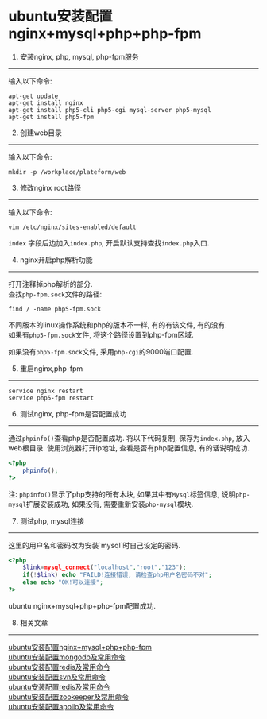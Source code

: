 ubuntu安装配置nginx+mysql+php+php-fpm
===

1. 安装nginx, php, mysql, php-fpm服务
---

输入以下命令:

    apt-get update
    apt-get install nginx
    apt-get install php5-cli php5-cgi mysql-server php5-mysql
    apt-get install php5-fpm

2. 创建web目录
---

输入以下命令:

	mkdir -p /workplace/plateform/web

3. 修改nginx root路径
---

输入以下命令:

	vim /etc/nginx/sites-enabled/default
	
`index` 字段后边加入`index.php`, 开启默认支持查找`index.php`入口.

4. nginx开启php解析功能
---

打开注释掉php解析的部分.   
查找`php-fpm.sock`文件的路径:

	find / -name php5-fpm.sock

不同版本的linux操作系统和php的版本不一样, 有的有该文件, 有的没有.   
如果有`php5-fpm.sock`文件, 将这个路径设置到php-fpm区域.   

如果没有`php5-fpm.sock`文件, 采用`php-cgi`的9000端口配置.	

5. 重启nginx,php-fpm
---

	service nginx restart
	service php5-fpm restart

6. 测试nginx, php-fpm是否配置成功
---

通过`phpinfo()`查看php是否配置成功.
将以下代码复制, 保存为`index.php`, 放入web根目录.
使用浏览器打开ip地址, 查看是否有php配置信息, 有的话说明成功.

```php
<?php
	phpinfo();
?>
```

注:
`phpinfo()`显示了php支持的所有木块, 如果其中有`Mysql`标签信息, 说明`php-mysql`扩展安装成功, 如果没有, 需要重新安装`php-mysql`模块.

7. 测试php, mysql连接
---

<div class="bs-callout bs-callout-warning">
    <p>这里的用户名和密码改为安装`mysql`时自己设定的密码.
	<p>
</div>

```php
<?php
	$link=mysql_connect("localhost","root","123");
	if(!$link) echo "FAILD!连接错误, 请检查php用户名密码不对";
	else echo "OK!可以连接";
?>
```
ubuntu nginx+mysql+php+php-fpm配置成功.

8. 相关文章
---

[ubuntu安装配置nginx+mysql+php+php-fpm](http://localhost/article/linux/ubuntu/ubuntu安装配置nginx+mysql+php+php-fpm.html)    
[ubuntu安装配置mongodb及常用命令](http://localhost/article/linux/ubuntu/ubuntu安装配置mongodb及常用命令.html)   
[ubuntu安装配置redis及常用命令](http://localhost/article/linux/ubuntu/ubuntu安装配置redis及常用命令.html)    
[ubuntu安装配置svn及常用命令](http://localhost/article/linux/ubuntu/ubuntu安装配置svn及常用命令.html)    
[ubuntu安装配置redis及常用命令](http://localhost/article/linux/ubuntu/ubuntu安装配置tmux及常用命令.html)    
[ubuntu安装配置zookeeper及常用命令](http://localhost/article/linux/ubuntu/ubuntu安装配置redis及常用命令.html)    
[ubuntu安装配置apollo及常用命令](http://localhost/article/linux/ubuntu/ubuntu安装配置apollo及常用命令.html)   
